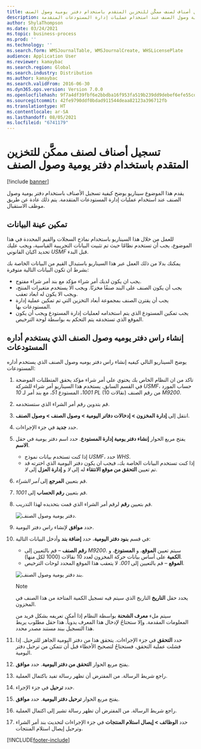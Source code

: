 ```yaml
---
title: تسجيل أصناف لصنف ممكَّن للتخزين المتقدم باستخدام دفتر يومية وصول الصنف
description: يقدم هذا الموضوع سيناريو يوضح كيفية تسجيل الأصناف باستخدام دفتر يومية وصول الصنف عند استخدام عمليات إدارة المستودعات المتقدمة.
author: ShylaThompson
ms.date: 03/24/2021
ms.topic: business-process
ms.prod: ''
ms.technology: ''
ms.search.form: WMSJournalTable, WMSJournalCreate, WHSLicensePlate
audience: Application User
ms.reviewer: kamaybac
ms.search.region: Global
ms.search.industry: Distribution
ms.author: kamaybac
ms.search.validFrom: 2016-06-30
ms.dyn365.ops.version: Version 7.0.0
ms.openlocfilehash: 9f7a4df39fbf6e2bbdba16f953fa519b239dd9debef6efe55cd6b85d10e36b9a
ms.sourcegitcommit: 42fe9790ddf0bdad911544deaa82123a396712fb
ms.translationtype: HT
ms.contentlocale: ar-SA
ms.lasthandoff: 08/05/2021
ms.locfileid: "6741179"
---
```

# <a name="register-items-for-an-advanced-warehousing-enabled-item-using-an-item-arrival-journal"></a>تسجيل أصناف لصنف ممكَّن للتخزين المتقدم باستخدام دفتر يومية وصول الصنف

[!include [banner](../../includes/banner.md)]

يقدم هذا الموضوع سيناريو يوضح كيفية تسجيل الأصناف باستخدام دفتر يومية وصول الصنف عند استخدام عمليات إدارة المستودعات المتقدمة. يتم ذلك عادة عن طريق موظف الاستقبال.

## <a name="enable-sample-data"></a>تمكين عينة البيانات

للعمل من خلال هذا السيناريو باستخدام نماذج السجلات والقيم المحددة في هذا الموضوع، يجب أن تستخدم نظامًا حيث تم تثبيت البيانات التجريبية القياسية، ويجب عليك تحديد اكيان القانوني *USMF* قبل البدء.

يمكنك بدلا من ذلك العمل عبر هذا السيناريو باستبدال القيم من البيانات الخاصة بك بشرط ان تكون البيانات التالية متوفرة:

- يجب ان يكون لديك أمر شراء مؤكد مع بند أمر شراء مفتوح.
- يجب أن يكون الصنف على البند صنفًا مخزنًا. ويجب الا يستخدم متغيرات المنتج، ويجب الا يكون له ابعاد تعقب.
- يجب أن يقترن الصنف بمجموعة أبعاد التخزين التي تم تمكين عملية إدارة المستودعات بها.
- يجب تمكين المستودع الذي يتم استخدامه لعمليات إدارة المستودع ويجب أن يكون الموقع الذي تستخدمَه يتم التحكم به بواسطة لوحة الترخيص.

## <a name="create-an-item-arrival-journal-header-that-uses-warehouse-management"></a>إنشاء راس دفتر يوميه وصول الصنف الذي يستخدم أداره المستودعات

يوضح السيناريو التالي كيفيه إنشاء راس دفتر يوميه وصول الصنف الذي يستخدم أداره المستودعات:

1. تاكد من ان النظام الخاص بك يحتوي علي أمر شراء مؤكد يحقق المتطلبات الموضحة في القسم السابق. يستخدم هذا السيناريو أمر شراء للشركة *USMF*، حساب المورد *1001*، المستودع *51*، مع بند أمر لـ *10 PL* (10 نقالات) من رقم الصنف *M9200*.
1. قم بتدوين رقم أمر الشراء الذي ستستخدمه.
1. انتقل إلى **إدارة المخزون \> إدخالات دفاتر اليومية \> وصول الصنف \> وصول الصنف**.
1. حدد **جديد** في جزء الإجراءات.
1. يفتح مربع الحوار **إنشاء دفتر يومية إدارة المستودع**. حدد اسم دفتر يومية في حقل **الاسم**.
    - إذا كنت تستخدم بيانات نموذج *USMF*، حدد *WHS*.
    - إذا كنت تستخدم البيانات الخاصة بك، فيجب ان يكون دفتر اليومية الذي اخترته قد تم تعيين **التحقق من موقع الانتقاء** له إلى *لا* و **إدارة العزل** إلى *لا*.
1. قم بتعيين **المرجع** إلى *أمر الشراء*.
1. قم بتعيين **رقم الحساب** إلى *1001*.
1. قم بتعيين **رقم** لرقم أمر الشراء الذي قمت بتحديده لهذا التدريب.

    ![دفتر يومية وصول الصنف.](../media/item-arrival-journal-header.png "دفتر يومية وصول الصنف")

1. حدد **موافق** لإنشاء راس دفتر اليومية.
1. في قسم **بنود دفتر اليومية**، حدد **إضافة بند** وأدخل البيانات التالية:
    - **رقم الصنف** – قم بالتعيين إلى *M9200*. سيتم تعيين **الموقع**، و **المستودع**، و **الكمية** على أساس بيانات حركة المخزون لعدد 10 نقالات (1000 لكل منها).
    - **الموقع** – قم بالتعيين إلى *001*. لا يتعقب هذا الموقع المحدد لوحات الترخيص.

    ![بند دفتر يومية وصول الصنف.](../media/item-arrival-journal-line.png "بند دفتر يومية وصول الصنف")

    > [!NOTE]
    > يحدد حقل **التاريخ** التاريخ الذي سيتم فيه تسجيل الكمية المتاحة من هذا الصنف في المخزون.  
    >
    > سيتم ملء **معرف الشحنة** بواسطة النظام إذا أمكن تعريفه بشكل فريد من المعلومات المقدمة. وإلا ستحتاجُ لإدخال هذا المعرف يدوياً. هذا حقل مطلوب يربط هذا التسجيل ببند مستند مصدر محدد.  

1. حدد **التحقق** في جزء الإجراءات. يتحقق هذا من دفتر اليومية الجاهز للترحيل. إذا فشلت عملية التحقق، فستحتاجُ لتصحيح الأخطاء قبل أن تتمكن من ترحيل دفتر اليومية.  
1. يفتح مربع الحوار **التحقق من دفتر اليومية**. حدد **موافق**.
1. راجع شريط الرسالة. من المفترض أن تظهر رسالة تفيد باكتمال العملية.  
1. حدد **ترحيل** في جزء الإجراء.
1. يفتح مربع الحوار **ترحيل دفتر اليومية**. حدد **موافق**.
1. راجع شريط الرسالة. من المفترض أن تظهر رسالة تشير إلى اكتمال العملية.
1. حدد **الوظائف > إيصال استلام المنتجات** في جزء الإجراءات لتحديث بند أمر الشراء وترحيل إيصال استلام المنتجات.


[!INCLUDE[footer-include](../../../includes/footer-banner.md)]

